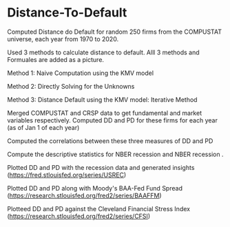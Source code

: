 # Distance-To-Default

Computed Distance do Default for random 250 firms from the COMPUSTAT universe, each year from 1970 to 2020.

Used 3 methods to calculate distance to default. Alll 3 methods and Formuales are added as a picture.

Method 1: Naive Computation using the KMV model 

Method 2: Directly Solving for the Unknowns

Method 3: Distance Default using the KMV model: Iterative Method

Merged COMPUSTAT and CRSP data to get fundamental and market variables respectively.
Computed DD and PD for these firms for each year (as of Jan 1 of each year)

Computed the correlations between these three measures of DD and PD

Compute the descriptive statistics for NBER recession and NBER recession . 

Plotted DD and PD with the recession data and generated insights (https://fred.stlouisfed.org/series/USREC)

Plotted DD and PD along with Moody's BAA-Fed Fund Spread (https://research.stlouisfed.org/fred2/series/BAAFFM)

Plotteed DD and PD against the Cleveland Financial Stress Index (https://research.stlouisfed.org/fred2/series/CFSI)
